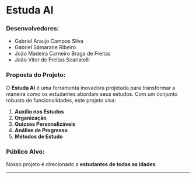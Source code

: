 # Estuda AI

### Desenvolvedores:
- Gabriel Araujo Campos Silva
- Gabriel Samarane Ribeiro
- João Madeira Carneiro Braga de Freitas
- João Vítor de Freitas Scarlatelli

### Proposta do Projeto:
O **Estuda AI** é uma ferramenta inovadora projetada para transformar a maneira como os estudantes abordam seus estudos. Com um conjunto robusto de funcionalidades, este projeto visa:

1. **Auxílio nos Estudos**
2. **Organização**
3. **Quizzes Personalizáveis** 
4. **Análise de Progresso**
5. **Métodos de Estudo**

### Público Alvo:
Nosso projeto é direcionado a **estudantes de todas as idades**.

---
